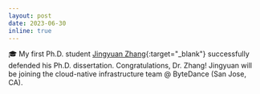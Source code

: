 ```yaml
---
layout: post
date: 2023-06-30
inline: true
---
```


🎓 My first Ph.D. student [Jingyuan Zhang](https://www.zhang.jingyuan.name/){:target="\_blank"}
successfully defended his Ph.D. dissertation. Congratulations, Dr. Zhang! 
Jingyuan will be joining the cloud-native infrastructure team @
ByteDance (San Jose, CA). 
